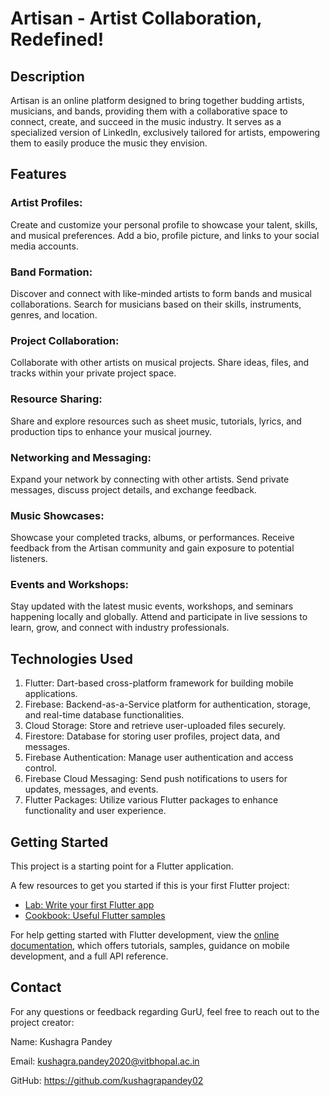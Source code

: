 # Artisan - Artist Collaboration, Redefined!

## Description
Artisan is an online platform designed to bring together budding artists, musicians, and bands, providing them with a collaborative space to connect, create, and succeed in the music industry. It serves as a specialized version of LinkedIn, exclusively tailored for artists, empowering them to easily produce the music they envision.

## Features
### Artist Profiles: 
Create and customize your personal profile to showcase your talent, skills, and musical preferences. Add a bio, profile picture, and links to your social media accounts.

### Band Formation: 
Discover and connect with like-minded artists to form bands and musical collaborations. Search for musicians based on their skills, instruments, genres, and location.

### Project Collaboration: 
Collaborate with other artists on musical projects. Share ideas, files, and tracks within your private project space.

### Resource Sharing: 
Share and explore resources such as sheet music, tutorials, lyrics, and production tips to enhance your musical journey.

### Networking and Messaging: 
Expand your network by connecting with other artists. Send private messages, discuss project details, and exchange feedback.

### Music Showcases: 
Showcase your completed tracks, albums, or performances. Receive feedback from the Artisan community and gain exposure to potential listeners.

### Events and Workshops: 
Stay updated with the latest music events, workshops, and seminars happening locally and globally. Attend and participate in live sessions to learn, grow, and connect with industry professionals.

## Technologies Used
1. Flutter: Dart-based cross-platform framework for building mobile applications.
2. Firebase: Backend-as-a-Service platform for authentication, storage, and real-time database functionalities.
3. Cloud Storage: Store and retrieve user-uploaded files securely.
4. Firestore: Database for storing user profiles, project data, and messages.
5. Firebase Authentication: Manage user authentication and access control.
6. Firebase Cloud Messaging: Send push notifications to users for updates, messages, and events.
7. Flutter Packages: Utilize various Flutter packages to enhance functionality and user experience.

## Getting Started

This project is a starting point for a Flutter application.

A few resources to get you started if this is your first Flutter project:

- [Lab: Write your first Flutter app](https://docs.flutter.dev/get-started/codelab)
- [Cookbook: Useful Flutter samples](https://docs.flutter.dev/cookbook)

For help getting started with Flutter development, view the
[online documentation](https://docs.flutter.dev/), which offers tutorials,
samples, guidance on mobile development, and a full API reference.

## Contact
For any questions or feedback regarding GurU, feel free to reach out to the project creator:

Name: Kushagra Pandey

Email: kushagra.pandey2020@vitbhopal.ac.in

GitHub: https://github.com/kushagrapandey02
